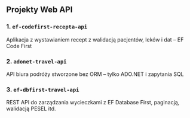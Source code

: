 ## Projekty Web API

### 1. `ef-codefirst-recepta-api`
Aplikacja z wystawianiem recept z walidacją pacjentów, leków i dat – EF Code First

### 2. `adonet-travel-api`
API biura podróży stworzone bez ORM – tylko ADO.NET i zapytania SQL

### 3. `ef-dbfirst-travel-api`
REST API do zarządzania wycieczkami z EF Database First, paginacją, walidacją PESEL itd.
